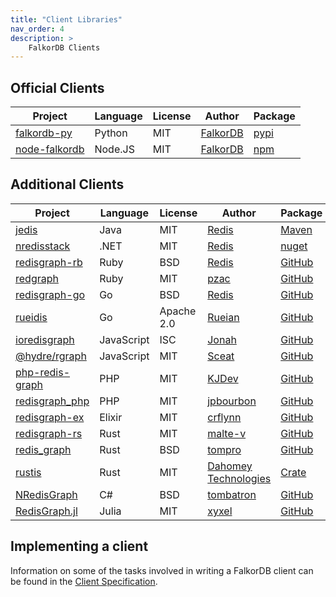 ```yaml
---
title: "Client Libraries"
nav_order: 4
description: >
    FalkorDB Clients
---
```


## Official Clients

| Project                                                   | Language   | License    | Author                                      | Package                                  |
| --------------------------------------------------------- | ---------- | ---------- | ------------------------------------------- | ---------------------------------------- |
| [falkordb-py][falkordb-py-url]                            | Python     | MIT        | [FalkorDB][falkordb-url]                    | [pypi][falkordb-py-package]              ||
| [node-falkordb][node-falkordb-url]                        | Node.JS    | MIT        | [FalkorDB][falkordb-url]                    | [npm][node-falkordb-package]             ||

## Additional Clients

| Project                                                   | Language   | License    | Author                                      | Package                                  |
| --------------------------------------------------------- | ---------- | ---------- | ------------------------------------------- | ---------------------------------------- |
| [jedis][jedis-url]                                        | Java       | MIT        | [Redis][redis-url]                          | [Maven][jedis-package]                   ||
| [nredisstack][nredisstack-url]                            | .NET       | MIT        | [Redis][redis-url]                          | [nuget][nredisstack-package]             ||
| [redisgraph-rb][redisgraph-rb-url]                        | Ruby       | BSD        | [Redis][redisgraph-rb-author]               | [GitHub][redisgraph-rb-url]              ||
| [redgraph][redgraph-url]                                  | Ruby       | MIT        | [pzac][redgraph-author]                     | [GitHub][redgraph-url]                   ||
| [redisgraph-go][redisgraph-go-url]                        | Go         | BSD        | [Redis][redisgraph-go-author]               | [GitHub][redisgraph-go-url]              ||
| [rueidis][rueidis-url]                                    | Go         | Apache 2.0 | [Rueian][rueidis-author]                    | [GitHub][rueidis-url]                    ||
| [ioredisgraph][ioredisgraph-url]                          | JavaScript | ISC        | [Jonah][ioredisgraph-author]                | [GitHub][ioredisgraph-url]               ||
| [@hydre/rgraph][rgraph-url]                               | JavaScript | MIT        | [Sceat][rgraph-author]                      | [GitHub][rgraph-url]                     ||
| [php-redis-graph][php-redis-graph-url]                    | PHP        | MIT        | [KJDev][php-redis-graph-author]             | [GitHub][php-redis-graph-url]            ||
| [redisgraph_php][redisgraph_php-url]                      | PHP        | MIT        | [jpbourbon][redisgraph_php-author]          | [GitHub][redisgraph_php-url]             ||
| [redisgraph-ex][redisgraph-ex-url]                        | Elixir     | MIT        | [crflynn][redisgraph-ex-author]             | [GitHub][redisgraph-ex-url]              ||
| [redisgraph-rs][redisgraph-rs-url]                        | Rust       | MIT        | [malte-v][redisgraph-rs-author]             | [GitHub][redisgraph-rs-url]              ||
| [redis_graph][redis_graph-url]                            | Rust       | BSD        | [tompro][redis_graph-author]                | [GitHub][redis_graph-url]                ||
| [rustis][rustis-url]                                      | Rust       | MIT        | [Dahomey Technologies][rustis-author]       | [Crate](https://crates.io/crates/rustis) ||
| [NRedisGraph][NRedisGraph-url]                            | C#         | BSD        | [tombatron][NRedisGraph-author]             | [GitHub][NRedisGraph-url]                ||
| [RedisGraph.jl][RedisGraph.jl-url]                        | Julia      | MIT        | [xyxel][RedisGraph.jl-author]               | [GitHub][RedisGraph.jl-url]              ||

[redis-url]: https://redis.com
[falkordb-url]: https://www.falkordb.com

[falkordb-py-url]: https://github.com/falkordb/falkordb-py
[falkordb-py-package]: https://pypi.python.org/pypi/falkordb

[jedis-url]: https://github.com/redis/jedis
[Jedis-package]: https://search.maven.org/artifact/redis.clients/jedis

[nredisstack-url]: https://github.com/redis/nredisstack
[nredisstack-package]: https://www.nuget.org/packages/nredisstack/

[node-redis-url]: https://github.com/redis/node-redis
[node-redis-package]: https://www.npmjs.com/package/redis

[node-falkordb-url]: https://github.com/falkordb/node-falkordb
[node-falkordb-package]: https://www.npmjs.com/package/falkordb

[redisgraph-rb-author]: https://redislabs.com
[redisgraph-rb-url]: https://github.com/RedisGraph/redisgraph-rb

[redgraph-author]: https://github.com/pzac
[redgraph-url]: https://github.com/pzac/redgraph

[redisgraph-go-author]: https://redislabs.com
[redisgraph-go-url]: https://github.com/RedisGraph/redisgraph-go

[rueidis-url]: https://github.com/rueian/rueidis
[rueidis-author]: https://github.com/rueian

[rgraph-author]: https://github.com/Sceat
[rgraph-url]: https://github.com/HydreIO/rgraph

[ioredisgraph-author]: https://github.com/Jonahss
[ioredisgraph-url]: https://github.com/Jonahss/ioredisgraph

[php-redis-graph-author]: https://github.com/kjdev
[php-redis-graph-url]: https://github.com/kjdev/php-redis-graph

[redisgraph_php-author]: https://github.com/jpbourbon
[redisgraph_php-url]: https://github.com/jpbourbon/redisgraph_php

[redisgraph-ex-author]: https://github.com/crflynn
[redisgraph-ex-url]: https://github.com/crflynn/redisgraph-ex

[redisgraph-rs-author]: https://github.com/malte-v
[redisgraph-rs-url]: https://github.com/malte-v/redisgraph-rs

[redis_graph-author]: https://github.com/tompro
[redis_graph-url]: https://github.com/tompro/redis_graph

[NRedisGraph-author]: https://github.com/tombatron
[NRedisGraph-url]: https://github.com/tombatron/NRedisGraph

[RedisGraph.jl-author]: https://github.com/xyxel
[RedisGraph.jl-url]: https://github.com/xyxel/RedisGraph.jl

[rustis-url]: https://github.com/dahomey-technologies/rustis
[rustis-author]: https://github.com/dahomey-technologies

## Implementing a client

Information on some of the tasks involved in writing a FalkorDB client can be found in the [Client Specification](/design/client_spec).
